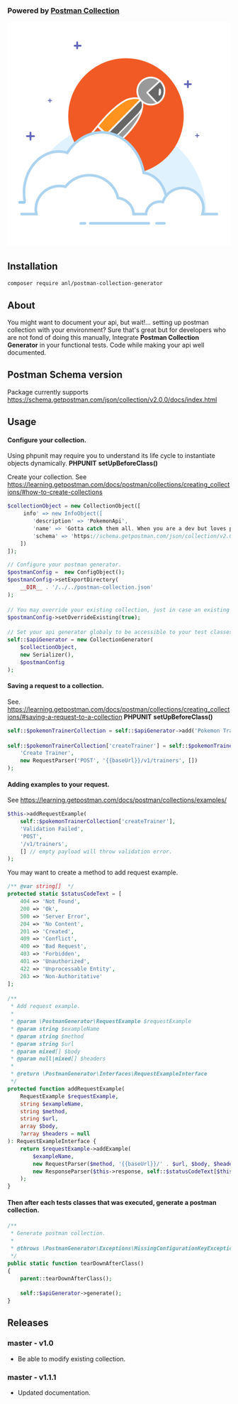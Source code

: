 ### Powered by [Postman Collection](https://www.getpostman.com/collection)

![Drag Racing](postman-logo.svg)

## Installation
```
composer require anl/postman-collection-generator
```

## About

You might want to document your api, but wait!... setting up postman collection
with your environment?
Sure that's great but for developers who are not fond of doing this manually,
Integrate **Postman Collection Generator** in your functional tests.
Code while making your api well documented.

## Postman Schema version
Package currently supports https://schema.getpostman.com/json/collection/v2.0.0/docs/index.html

## Usage
#### Configure your collection.

Using phpunit may require you to understand its life cycle to instantiate objects dynamically.
**PHPUNIT** **setUpBeforeClass()**

Create your collection.
See https://learning.getpostman.com/docs/postman/collections/creating_collections/#how-to-create-collections
```php
$collectionObject = new CollectionObject([
     info' => new InfoObject([
        'description' => 'PokemonApi',
        'name' => 'Gotta catch them all. When you are a dev but loves pokemon.',
        'schema' => 'https://schema.getpostman.com/json/collection/v2.0.0/docs/index.html'
    ])
]);
```


```php
// Configure your postman generator.
$postmanConfig =  new ConfigObject();
$postmanConfig->setExportDirectory(
    __DIR__ . '/../../postman-collection.json'
);

// You may override your existing collection, just in case an existing collection already exists.
$postmanConfig->setOverrideExisting(true);

// Set your api generator globaly to be accessible to your test classes.
self::$apiGenerator = new CollectionGenerator(
    $collectionObject,
    new Serializer(),
    $postmanConfig
);
```



#### Saving a request to a collection.
See. https://learning.getpostman.com/docs/postman/collections/creating_collections/#saving-a-request-to-a-collection
**PHPUNIT** **setUpBeforeClass()**
```php
self::$pokemonTrainerCollection = self::$apiGenerator->add('Pokemon Trainer');

self::$pokemonTrainerCollection['createTrainer'] = self::$pokemonTrainerCollection->addRequest(
    'Create Trainer',
    new RequestParser('POST', '{{baseUrl}}/v1/trainers', [])
);
```

#### Adding examples to your request.
See https://learning.getpostman.com/docs/postman/collections/examples/
```php
$this->addRequestExample(
    self::$pokemonTrainerCollection['createTrainer'],
    'Validation Failed',
    'POST',
    '/v1/trainers',
    [] // empty payload will throw validation error.
);
```
You may want to create a method to add request example.
```php
/** @var string[]  */
protected static $statusCodeText = [
    404 => 'Not Found',
    200 => 'Ok',
    500 => 'Server Error',
    204 => 'No Content',
    201 => 'Created',
    409 => 'Conflict',
    400 => 'Bad Request',
    403 => 'Forbidden',
    401 => 'Unauthorized',
    422 => 'Unprocessable Entity',
    203 => 'Non-Authoritative'
];

/**
 * Add request example.
 *
 * @param \PostmanGenerator\RequestExample $requestExample
 * @param string $exampleName
 * @param string $method
 * @param string $url
 * @param mixed[] $body
 * @param null|mixed[] $headers
 *
 * @return \PostmanGenerator\Interfaces\RequestExampleInterface
 */
protected function addRequestExample(
    RequestExample $requestExample,
    string $exampleName,
    string $method,
    string $url,
    array $body,
    ?array $headers = null
): RequestExampleInterface {
    return $requestExample->addExample(
        $exampleName,
        new RequestParser($method, '{{baseUrl}}/' . $url, $body, $headers),
        new ResponseParser($this->response, self::$statusCodeText[$this->response->getStatusCode()])
    );
}
```

#### Then after each tests classes that was executed, generate a postman collection.
```php
/**
 * Generate postman collection.
 *
 * @throws \PostmanGenerator\Exceptions\MissingConfigurationKeyException
 */
public static function tearDownAfterClass()
{
    parent::tearDownAfterClass();

    self::$apiGenerator->generate();
}
```

## Releases
### master - v1.0
- Be able to modify existing collection.
### master - v1.1.1
- Updated documentation.

